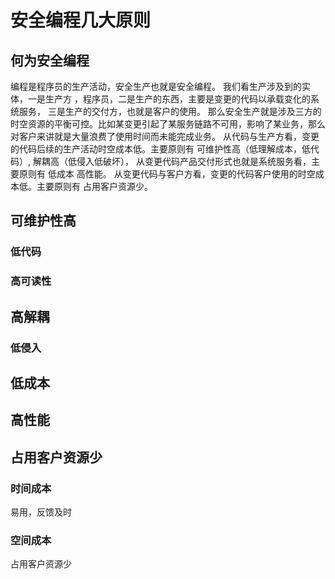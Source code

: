 # 安全编程几大原则
## 何为安全编程
编程是程序员的生产活动，安全生产也就是安全编程。
我们看生产涉及到的实体，一是生产方 ，程序员，二是生产的东西，主要是变更的代码以承载变化的系统服务， 三是生产的交付方，也就是客户的使用。
那么安全生产就是涉及三方的时空资源的平衡可控。比如某变更引起了某服务链路不可用，影响了某业务，那么对客户来讲就是大量浪费了使用时间而未能完成业务。
从代码与生产方看，变更的代码后续的生产活动时空成本低。主要原则有 可维护性高（低理解成本，低代码）, 解耦高（低侵入低破坏），
从变更代码产品交付形式也就是系统服务看，主要原则有 低成本 高性能。
从变更代码与客户方看，变更的代码客户使用的时空成本低。主要原则有 占用客户资源少。
## 可维护性高
### 低代码
### 高可读性
## 高解耦
### 低侵入
## 低成本
## 高性能
## 占用客户资源少
### 时间成本
易用，反馈及时
### 空间成本
占用客户资源少


